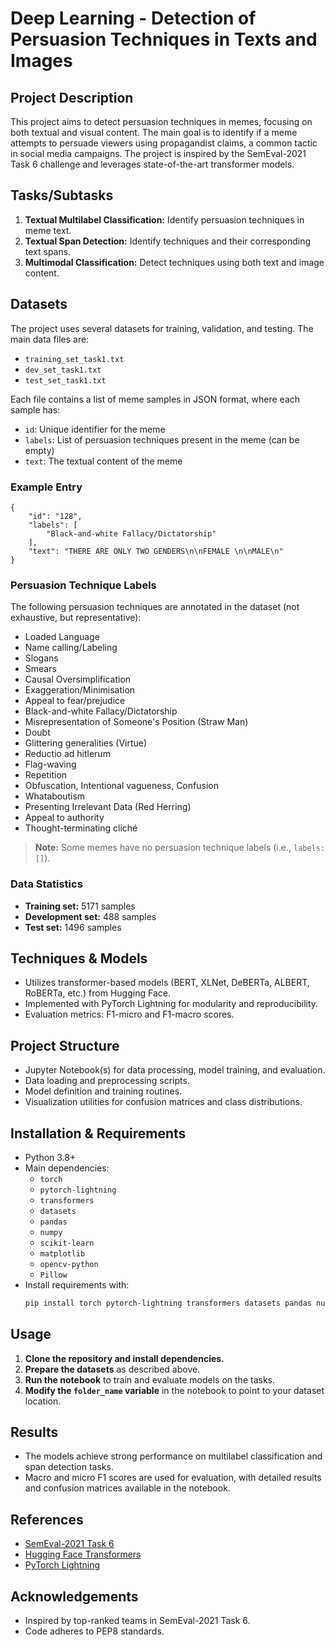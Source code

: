 # Deep Learning - Detection of Persuasion Techniques in Texts and Images

## Project Description
This project aims to detect persuasion techniques in memes, focusing on both textual and visual content. The main goal is to identify if a meme attempts to persuade viewers using propagandist claims, a common tactic in social media campaigns. The project is inspired by the SemEval-2021 Task 6 challenge and leverages state-of-the-art transformer models.

## Tasks/Subtasks
1. **Textual Multilabel Classification:** Identify persuasion techniques in meme text.
2. **Textual Span Detection:** Identify techniques and their corresponding text spans.
3. **Multimodal Classification:** Detect techniques using both text and image content.

## Datasets
The project uses several datasets for training, validation, and testing. The main data files are:
- `training_set_task1.txt`
- `dev_set_task1.txt`
- `test_set_task1.txt`

Each file contains a list of meme samples in JSON format, where each sample has:
- `id`: Unique identifier for the meme
- `labels`: List of persuasion techniques present in the meme (can be empty)
- `text`: The textual content of the meme

### Example Entry
```
{
    "id": "128",
    "labels": [
        "Black-and-white Fallacy/Dictatorship"
    ],
    "text": "THERE ARE ONLY TWO GENDERS\n\nFEMALE \n\nMALE\n"
}
```

### Persuasion Technique Labels
The following persuasion techniques are annotated in the dataset (not exhaustive, but representative):
- Loaded Language
- Name calling/Labeling
- Slogans
- Smears
- Causal Oversimplification
- Exaggeration/Minimisation
- Appeal to fear/prejudice
- Black-and-white Fallacy/Dictatorship
- Misrepresentation of Someone's Position (Straw Man)
- Doubt
- Glittering generalities (Virtue)
- Reductio ad hitlerum
- Flag-waving
- Repetition
- Obfuscation, Intentional vagueness, Confusion
- Whataboutism
- Presenting Irrelevant Data (Red Herring)
- Appeal to authority
- Thought-terminating cliché

> **Note:** Some memes have no persuasion technique labels (i.e., `labels: []`).

### Data Statistics
- **Training set:** 5171 samples
- **Development set:** 488 samples
- **Test set:** 1496 samples

## Techniques & Models
- Utilizes transformer-based models (BERT, XLNet, DeBERTa, ALBERT, RoBERTa, etc.) from Hugging Face.
- Implemented with PyTorch Lightning for modularity and reproducibility.
- Evaluation metrics: F1-micro and F1-macro scores.

## Project Structure
- Jupyter Notebook(s) for data processing, model training, and evaluation.
- Data loading and preprocessing scripts.
- Model definition and training routines.
- Visualization utilities for confusion matrices and class distributions.

## Installation & Requirements
- Python 3.8+
- Main dependencies:
  - `torch`
  - `pytorch-lightning`
  - `transformers`
  - `datasets`
  - `pandas`
  - `numpy`
  - `scikit-learn`
  - `matplotlib`
  - `opencv-python`
  - `Pillow`
- Install requirements with:
  ```bash
  pip install torch pytorch-lightning transformers datasets pandas numpy scikit-learn matplotlib opencv-python Pillow
  ```

## Usage
1. **Clone the repository and install dependencies.**
2. **Prepare the datasets** as described above.
3. **Run the notebook** to train and evaluate models on the tasks.
4. **Modify the `folder_name` variable** in the notebook to point to your dataset location.

## Results
- The models achieve strong performance on multilabel classification and span detection tasks.
- Macro and micro F1 scores are used for evaluation, with detailed results and confusion matrices available in the notebook.

## References
- [SemEval-2021 Task 6](https://propaganda.math.unipd.it/ptc/)
- [Hugging Face Transformers](https://huggingface.co/)
- [PyTorch Lightning](https://pytorch-lightning.readthedocs.io/)

## Acknowledgements
- Inspired by top-ranked teams in SemEval-2021 Task 6.
- Code adheres to PEP8 standards.
